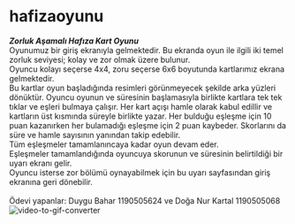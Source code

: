 # hafizaoyunu
***Zorluk Aşamalı Hafıza Kart Oyunu***<br/>
Oyunumuz bir giriş ekranıyla gelmektedir. Bu ekranda oyun ile ilgili iki temel zorluk seviyesi; kolay ve zor olmak üzere bulunur.<br/>
Oyuncu kolayı seçerse 4x4, zoru seçerse 6x6 boyutunda kartlarımız ekrana gelmektedir.<br/>
Bu kartlar oyun başladığında resimleri görünmeyecek şekilde arka yüzleri dönüktür. Oyuncu oyunun ve süresinin başlamasıyla birlikte kartlara tek tek tıklar ve eşleri bulmaya çalışır. Her kart açışı hamle olarak kabul edillir ve kartların üst kısmında süreyle birlikte yazar. Her bulduğu eşleşme için 10 puan kazanırken her bulamadığı eşleşme için 2 puan kaybeder. Skorlarını da süre ve hamle sayısının yanından takip edebilir.<br/>
Tüm eşleşmeler tamamlanıncaya kadar oyun devam eder.<br/>
Eşleşmeler tamamlandığında oyuncuya skorunun ve süresinin belirtildiği bir uyarı ekranı gelir.<br/>
Oyuncu isterse zor bölümü oynayabilmek için bu uyarı sayfasından giriş ekranına geri dönebilir.<br/><br/>
Ödevi yapanlar: Duygu Bahar 1190505624 ve Doğa Nur Kartal 1190505068<br/>
![video-to-gif-converter](https://user-images.githubusercontent.com/103886178/163863347-9b6f58cc-1320-4dbf-a2bc-c903d2c89d2f.gif)
